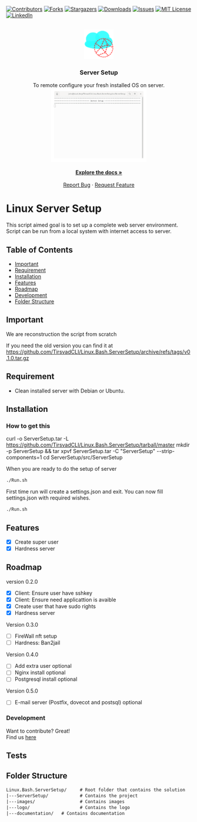 <!-- BADGES V1 -->
[![Contributors][contributors-shield]][contributors-url]
[![Forks][forks-shield]][forks-url]
[![Stargazers][stars-shield]][stars-url]
[![Downloads][downloads-shield]][downloads-url]
[![Issues][issues-shield]][issues-url]
[![MIT License][license-shield]][license-url]
[![LinkedIn][linkedin-shield]][linkedin-url]

<br />
<div align="center">
    <a href="https://github.com/TirsvadCLI/Linux.Bash.ServerSetup">
        <img src="logo/logo.png" alt="Logo" width="80" height="80">
    </a>
    <h3 align="center">Server Setup</h3>
    <p align="center">
    To remote configure your fresh installed OS on server.
    <br />
    <a href="https://github.com/TirsvadCLI/Linux.Bash.ServerSetup/blob/main/images/run.gif">
        <img src="images/run.gif" alt="running" height="200">
    </a>
    <br />
    <!-- PROJECT SCREENSHOTS -->
    <br />
    <a href="https://github.com/TirsvadCLI/Linux.Bash.ServerSetup"><strong>Explore the docs »</strong></a>
    <br />
    <br />
    <a href="https://github.com/TirsvadCLI/Linux.Bash.ServerSetup/issues/new?labels=bug&template=bug-report---.md">Report Bug</a>
    ·
    <a href="https://github.com/TirsvadCLI/Linux.Bash.ServerSetup/issues/new?labels=enhancement&template=feature-request---.md">Request Feature</a>
    </p>
</div>

# Linux Server Setup

This script aimed goal is to set up a complete web server environment. Script can be run from a local system with internet access to server.

## Table of Contents

- [Important](#important)
- [Requirement](#requirement)
- [Installation](#installation)
- [Features](#features)
- [Roadmap](#roadmap)
- [Development](#development)
- [Folder Structure](#folder-structure)

## Important

We are reconstruction the script from scratch

If you need the old version you can find it at <https://github.com/TirsvadCLI/Linux.Bash.ServerSetup/archive/refs/tags/v0.1.0.tar.gz>

## Requirement

- Clean installed server with Debian or Ubuntu.

## Installation

### How to get this

 curl -o ServerSetup.tar -L <https://github.com/TirsvadCLI/Linux.Bash.ServerSetup/tarball/master>
 mkdir -p ServerSetup && tar xpvf ServerSetup.tar -C "ServerSetup" --strip-components=1
 cd ServerSetup/src/ServerSetup

When you are ready to do the setup of server

```bash
./Run.sh
```

First time run will create a settings.json and exit. You can now fill settings.json with required wishes.

```bash
./Run.sh
```

## Features

- [X] Create super user
- [X] Hardness server

## Roadmap

version 0.2.0

- [X] Client: Ensure user have sshkey
- [X] Client: Ensure need applicattion is avaible
- [X] Create user that have sudo rights
- [X] Hardness server

Version 0.3.0

- [ ] FireWall nft setup
- [ ] Hardness: Ban2jail

Version 0.4.0

- [ ] Add extra user optional
- [ ] Nginx install optional
- [ ] Postgresql install optional

Version 0.5.0

- [ ] E-mail server (Postfix, dovecot and postsql) optional

### Development

Want to contribute? Great!\
Find us [here](https://github.com/TirsvadCLI/Linux.Bash.ServerSetup/)

## Tests

## Folder Structure

```text
Linux.Bash.ServerSetup/     # Root folder that contains the solution
|---ServerSetup/            # Contains the project
|---images/                 # Contains images
|---logo/                   # Contains the logo
|---documentation/   # Contains documentation
```

<!-- MARKDOWN LINKS & IMAGES -->
[contributors-shield]: https://img.shields.io/github/contributors/TirsvadCLI/Linux.Bash.ServerSetup?style=for-the-badge
[contributors-url]: https://github.com/TirsvadCLI/Linux.Bash.ServerSetup/graphs/contributors
[forks-shield]: https://img.shields.io/github/forks/TirsvadCLI/Linux.Bash.ServerSetup?style=for-the-badge
[forks-url]: https://github.com/TirsvadCLI/Linux.Bash.ServerSetup/network/members
[stars-shield]: https://img.shields.io/github/stars/TirsvadCLI/Linux.Bash.ServerSetup?style=for-the-badge
[stars-url]: https://github.com/TirsvadCLI/Linux.Bash.ServerSetup/stargazers
[downloads-shield]: https://img.shields.io/github/downloads/TirsvadCLI/Linux.Bash.ServerSetup/total?style=for-the-badge
[downloads-url]: https://github.com/TirsvadCLI/Linux.Bash.ServerSetup/graphs/traffic
[issues-shield]: https://img.shields.io/github/issues/TirsvadCLI/Linux.Bash.ServerSetup?style=for-the-badge
[issues-url]: https://github.com/TirsvadCLI/Linux.Bash.ServerSetup/issues
[license-shield]: https://img.shields.io/github/license/TirsvadCLI/Linux.Bash.ServerSetup?style=for-the-badge
[license-url]: https://github.com/TirsvadCLI/Linux.Bash.ServerSetup/blob/master/LICENSE
[linkedin-shield]: https://img.shields.io/badge/-LinkedIn-black.svg?style=for-the-badge&logo=linkedin&colorB=555
[linkedin-url]: https://www.linkedin.com/in/jens-tirsvad-nielsen-13b795b9/

